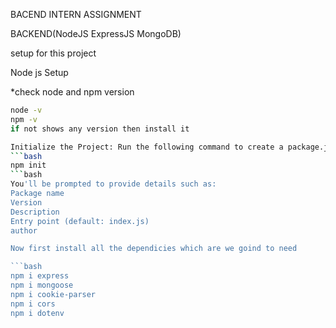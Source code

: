 BACEND INTERN ASSIGNMENT

BACKEND(NodeJS ExpressJS MongoDB)
 
 setup for this project

 Node js Setup
 
 *check node  and npm version
```bash
node -v
npm -v
if not shows any version then install it

Initialize the Project: Run the following command to create a package.json file, which manages project dependencies and metadata
```bash
npm init
```bash
You'll be prompted to provide details such as:
Package name
Version
Description
Entry point (default: index.js)
author

Now first install all the dependicies which are we goind to need

```bash
npm i express
npm i mongoose
npm i cookie-parser
npm i cors
npm i dotenv




